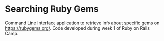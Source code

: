 # Searching Ruby Gems

Command Line Interface application to retrieve info about specific gems on https://rubygems.org/.
Code developed during week 1 of Ruby on Rails Camp.
